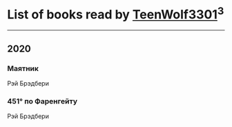 # List of books read by [TeenWolf3301](t.me/TeenWolf3301)<sup>3</sup>
---

## 2020



### Маятник
Рэй Брэдбери


### 451° по Фаренгейту
Рэй Брэдбери



